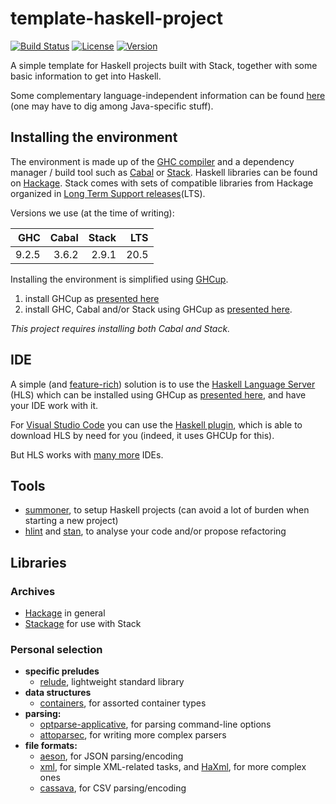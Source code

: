 # template-haskell-project

[![Build Status](https://img.shields.io/github/actions/workflow/status/pascalpoizat/template-haskell-project/CI.yml?style=flat-square)](https://github.com/pascalpoizat/template-haskell-project/actions/workflows/CI.yml)
[![License](https://img.shields.io/github/license/pascalpoizat/template-haskell-project.svg?style=flat-square)](LICENSE)
[![Version](https://img.shields.io/github/tag/pascalpoizat/template-haskell-project.svg?label=version&style=flat-square)](template-haskell-project.cabal)<br/>

A simple template for Haskell projects built with Stack, together with some basic information to get into Haskell.

Some complementary language-independent information can be found [here](https://github.com/pascalpoizat/template-java-project) (one may have to dig among Java-specific stuff).

## Installing the environment

The environment is made up of the [GHC compiler](https://www.haskell.org/ghc/) and a dependency manager / build tool such as [Cabal](https://cabal.readthedocs.io/en/stable/) or [Stack](https://docs.haskellstack.org/en/stable/). Haskell libraries can be found on [Hackage](https://hackage.haskell.org). Stack comes with sets of compatible libraries from Hackage organized in [Long Term Support releases](https://www.stackage.org)(LTS).

Versions we use (at the time of writing):

| GHC | Cabal | Stack | LTS |
| ---:|   ---:|   ---:| ---:|
|9.2.5| 3.6.2 | 2.9.1 | 20.5|

Installing the environment is simplified using [GHCup](https://www.haskell.org/ghcup/).

1. install GHCup as [presented here](https://www.haskell.org/ghcup/install/)
2. install GHC, Cabal and/or Stack using GHCup as [presented here](https://www.haskell.org/ghcup/install/).

*This project requires installing both Cabal and Stack.*

## IDE

A simple (and [feature-rich](https://haskell-language-server.readthedocs.io/en/stable/features.html)) solution is to use the [Haskell Language Server](https://haskell-language-server.readthedocs.io/en/stable/) (HLS) which can be installed using GHCup as [presented here](https://haskell-language-server.readthedocs.io/en/stable/installation.html#ghcup), and have your IDE work with it.

For [Visual Studio Code]() you can use the [Haskell plugin](https://marketplace.visualstudio.com/items?itemName=haskell.haskell), which is able to download HLS by need for you (indeed, it uses GHCUp for this).

But HLS works with [many more](https://haskell-language-server.readthedocs.io/en/latest/configuration.html#configuring-your-editor) IDEs.

## Tools

- [summoner](https://github.com/kowainik/summoner), to setup Haskell projects (can avoid a lot of burden when starting a new project)
- [hlint](https://github.com/ndmitchell/hlint) and [stan](https://github.com/kowainik/stan), to analyse your code and/or propose refactoring

## Libraries

### Archives

- [Hackage](https://hackage.haskell.org) in general
- [Stackage](https://www.stackage.org) for use with Stack

### Personal selection

- **specific preludes**
    - [relude](https://hackage.haskell.org/package/relude), lightweight standard library
- **data structures**
    - [containers](https://hackage.haskell.org/package/containers), for assorted container types
- **parsing:**
    - [optparse-applicative](http://hackage.haskell.org/package/optparse-applicative), for parsing command-line options
    - [attoparsec](https://hackage.haskell.org/package/attoparsec), for writing more complex parsers
- **file formats:**
    - [aeson](https://hackage.haskell.org/package/aeson), for JSON parsing/encoding
    - [xml](https://hackage.haskell.org/package/xml), for simple XML-related tasks, and [HaXml](https://hackage.haskell.org/package/HaXml), for more complex ones
    - [cassava](https://hackage.haskell.org/package/cassava), for CSV parsing/encoding